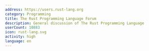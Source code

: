 ```yaml
---
address: https://users.rust-lang.org
category: Programming
title: The Rust Programming Language Forum
description: General discussion of The Rust Programming Language
userCount: 10883
icon: rust-lang.svg
activity: high
language: en
---
```


